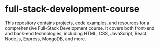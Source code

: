 # full-stack-development-course
This repository contains projects, code examples, and resources for a comprehensive Full-Stack Development course. It covers both front-end and back-end technologies, including HTML, CSS, JavaScript, React, Node.js, Express, MongoDB, and more. 
